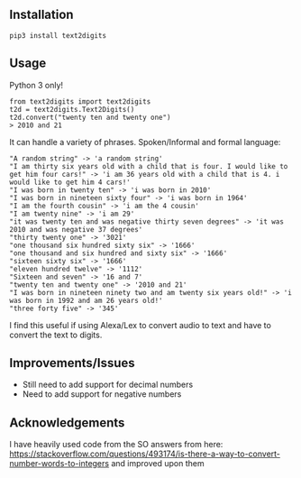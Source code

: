 ## Installation
```
pip3 install text2digits
```

## Usage
Python 3 only!
```
from text2digits import text2digits
t2d = text2digits.Text2Digits()
t2d.convert("twenty ten and twenty one")
> 2010 and 21
```

It can handle a variety of phrases. Spoken/Informal and formal language:

```
"A random string" -> 'a random string'
"I am thirty six years old with a child that is four. I would like to get him four cars!" -> 'i am 36 years old with a child that is 4. i would like to get him 4 cars!'
"I was born in twenty ten" -> 'i was born in 2010'
"I was born in nineteen sixty four" -> 'i was born in 1964'
"I am the fourth cousin" -> 'i am the 4 cousin'
"I am twenty nine" -> 'i am 29'
"it was twenty ten and was negative thirty seven degrees" -> 'it was 2010 and was negative 37 degrees'
"thirty twenty one" -> '3021'
"one thousand six hundred sixty six" -> '1666'
"one thousand and six hundred and sixty six" -> '1666'
"sixteen sixty six" -> '1666'
"eleven hundred twelve" -> '1112'
"Sixteen and seven" -> '16 and 7'
"twenty ten and twenty one" -> '2010 and 21'
"I was born in nineteen ninety two and am twenty six years old!" -> 'i was born in 1992 and am 26 years old!'
"three forty five" -> '345'
```

I find this useful if using Alexa/Lex to convert audio to text and have to convert the text to digits.

## Improvements/Issues
- Still need to add support for decimal numbers
- Need to add support for negative numbers

## Acknowledgements
I have heavily used code from the SO answers from here: https://stackoverflow.com/questions/493174/is-there-a-way-to-convert-number-words-to-integers
and improved upon them
